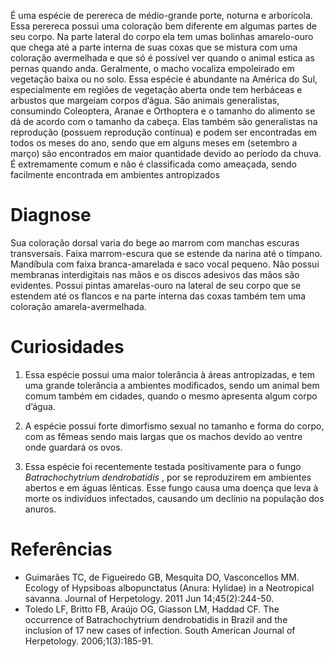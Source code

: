 <div class="descricao-geral">
 <p>
  É uma espécie de perereca de médio-grande porte, noturna e arborícola. Essa perereca possui uma coloração bem diferente em algumas partes de seu corpo. Na parte lateral do corpo ela tem umas bolinhas amarelo-ouro que chega até a parte interna de suas coxas que se mistura com uma coloração avermelhada e que só é possível ver quando o animal estica as pernas quando anda. Geralmente, o macho vocaliza empoleirado em vegetação baixa ou no solo. Essa espécie é abundante na América do Sul, especialmente em regiões de vegetação aberta onde tem herbáceas e arbustos que margeiam corpos d’água. São animais generalistas, consumindo Coleoptera, Aranae e Orthoptera e o tamanho do alimento se dá de acordo com o tamanho da cabeça. Elas também são generalistas na reprodução (possuem reprodução contínua) e podem ser encontradas em todos os meses do ano, sendo que em alguns meses em (setembro a março) são encontrados em maior quantidade devido ao período da chuva. É extremamente comum e não é classificada como ameaçada, sendo facilmente encontrada em ambientes
  <glossario>
   antropizados
  </glossario>
 </p>
</div>
<div class="diagnose">
 <h1>
  Diagnose
 </h1>
 <p>
  Sua coloração dorsal varia do bege ao marrom com manchas escuras transversais. Faixa marrom-escura que se estende da narina até o tímpano. Mandíbula com faixa branca-amarelada e saco vocal pequeno. Não possui membranas interdigitais nas mãos e os discos adesivos das mãos são evidentes. Possui pintas amarelas-ouro na lateral de seu corpo que se estendem até os
  <glossario>
   flancos
  </glossario>
  e na parte interna das coxas também tem uma coloração amarela-avermelhada.
 </p>
</div>
<div class="curiosidades">
 <h1>
  Curiosidades
 </h1>
 <ol>
  <li>
   <p>
    Essa espécie possui uma maior tolerância à áreas antropizadas, e tem uma grande tolerância a ambientes modificados, sendo um animal bem comum também em cidades, quando o mesmo apresenta algum corpo d’água.
   </p>
  </li>
  <li>
   <p>
    A espécie possui forte dimorfismo sexual no tamanho e forma do corpo, com as fêmeas sendo mais largas que os machos devido ao ventre onde guardará os ovos.
   </p>
  </li>
  <li>
   <p>
    Essa espécie foi recentemente testada positivamente para o fungo
    <em>
     Batrachochytrium dendrobatidis
    </em>
    , por se reproduzirem em ambientes abertos e em águas lênticas. Esse fungo causa uma doença que leva à morte os indivíduos infectados, causando um declínio na população dos anuros.
   </p>
  </li>
 </ol>
</div>
<div class="referencias">
 <h1>
  Referências
 </h1>
 <ul>
  <li>
   Guimarães TC, de Figueiredo GB, Mesquita DO, Vasconcellos MM. Ecology of Hypsiboas albopunctatus (Anura: Hylidae) in a Neotropical savanna. Journal of Herpetology. 2011 Jun 14;45(2):244-50.
  </li>
  <li>
   Toledo LF, Britto FB, Araújo OG, Giasson LM, Haddad CF. The occurrence of Batrachochytrium dendrobatidis in Brazil and the inclusion of 17 new cases of infection. South American Journal of Herpetology. 2006;1(3):185-91.
  </li>
 </ul>
</div>
